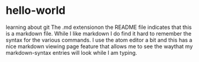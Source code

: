 # hello-world
learning about git
The .md extensionon the README file indicates that this is a markdown file. While I like markdown I do find it hard to remember the syntax for the various commands. I use the atom editor a bit and this has a nice markdown viewing page feature that allows me to see the waythat my markdown-syntax entries will look while I am typing.
